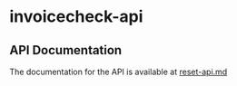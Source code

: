 # invoicecheck-api



## API Documentation

The documentation for the API is available at [reset-api.md](rest-api.md)
